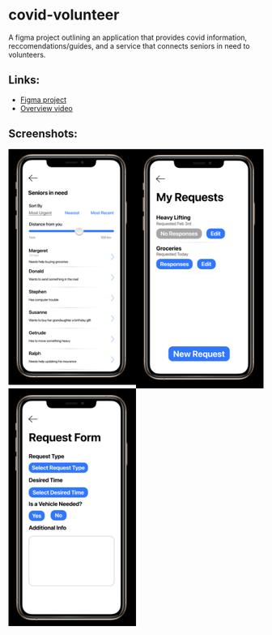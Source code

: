 # covid-volunteer
A figma project outlining an application that provides covid information, reccomendations/guides, and a service that connects seniors in need to volunteers.
## Links:
- [Figma project](https://www.figma.com/file/STev0CNuhCSymN0KFcRoYa/Assignment2)
- [Overview video](https://youtu.be/O0jDz5iwvxo)
## Screenshots:
<img src="Seniors_List.png" align="left" height="50%" width="50%" ><img src="Requests.png" align="left" height="50%" width="50%" >

<img src="Request_Form.png" align="left" height="50%" width="50%" >
